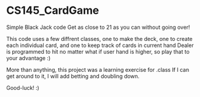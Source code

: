 # CS145_CardGame
Simple Black Jack code
Get as close to 21 as you can without going over!

This code uses a few diffrent classes, one to make the deck, one to create each individual card, and one to keep track of cards in current hand
Dealer is programmed to hit no matter what if user hand is higher, so play that to your advantage :)

More than anything, this project was a learning exercise for .class
If I can get around to it, I will add betting and doubling down.

Good-luck! :)

